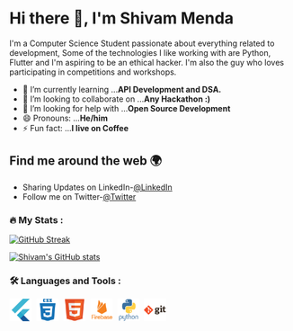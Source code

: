 <h1>Hi there 👋, I'm Shivam Menda</h1>

I'm a Computer Science Student passionate about everything related to development, Some of the technologies I like working with are Python, Flutter and I'm aspiring to be an ethical hacker. I'm also the guy who loves participating in competitions and workshops.  


- 🌱 I’m currently learning ...<b>API Development and DSA.</b>
- 👯 I’m looking to collaborate on ...<b>Any Hackathon :)</b>
- 🤔 I’m looking for help with ...<b>Open Source Development</b>
- 😄 Pronouns: ...<b>He/him</b>
- ⚡ Fun fact: ...<b>I live on Coffee</b>

<h2>Find me around the web 🌍</h2>

- Sharing Updates on LinkedIn-<a href="https://www.linkedin.com/in/shivam-menda-324169205/">@LinkedIn</a>
- Follow me on Twitter-<a href="https://twitter.com/ShivamMenda">@Twitter</a>

### :fire: My Stats :
[![GitHub Streak](http://github-readme-streak-stats.herokuapp.com?user=shivammenda&theme=dark&background=000000)](https://git.io/streak-stats)

[![Shivam's GitHub stats](https://github-readme-stats.vercel.app/api?username=shivammenda&show_icons=true&theme=dracula&count_private=true)](https://github.com/anuraghazra/github-readme-stats)

### :hammer_and_wrench: Languages and Tools :
<div>
  <img src="https://github.com/devicons/devicon/blob/master/icons/flutter/flutter-original.svg" title="Flutter" alt="Flutter" width="40" height="40"/>&nbsp;
  <img src="https://github.com/devicons/devicon/blob/master/icons/css3/css3-plain-wordmark.svg"  title="CSS3" alt="CSS" width="40" height="40"/>&nbsp;
  <img src="https://github.com/devicons/devicon/blob/master/icons/html5/html5-original.svg" title="HTML5" alt="HTML" width="40" height="40"/>&nbsp;
  <img src="https://github.com/devicons/devicon/blob/master/icons/firebase/firebase-plain-wordmark.svg" title="Firebase" alt="Firebase" width="40" height="40"/>&nbsp;
  <img src="https://github.com/devicons/devicon/blob/master/icons/python/python-original-wordmark.svg" title="Python" alt="Python" width="40" height="40"/>&nbsp;
  <img src="https://github.com/devicons/devicon/blob/master/icons/git/git-original-wordmark.svg" title="Git" **alt="Git" width="40" height="40"/>
</div>
